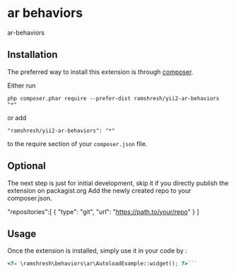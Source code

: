 ar behaviors
============
ar-behaviors

Installation
------------

The preferred way to install this extension is through [composer](http://getcomposer.org/download/).

Either run

```
php composer.phar require --prefer-dist ramshresh/yii2-ar-behaviors "*"
```

or add

```
"ramshresh/yii2-ar-behaviors": "*"
```

to the require section of your `composer.json` file.

Optional
--------
The next step is just for initial development, skip it if you directly publish the extension on packagist.org
Add the newly created repo to your composer.json.

"repositories":[
    {
        "type": "git",
        "url": "https://path.to/your/repo"
    }
]

Usage
-----

Once the extension is installed, simply use it in your code by  :

```php
<?= \ramshresh\behaviors\ar\AutoloadExample::widget(); ?>```